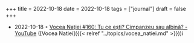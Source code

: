 +++
title = 2022-10-18
date = 2022-10-18
tags = ["journal"]
draft = false
+++

-   2022-10-18 ◦ [Vocea Nației #160: Tu ce ești? Cimpanzeu sau albină? - YouTube](https://www.youtube.com/watch?v=yE4TKiUVwXI) ([Vocea Natiei]({{< relref "../topics/vocea_natiei.md" >}}))i
